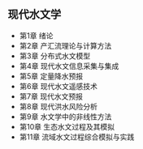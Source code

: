 ## 现代水文学
- 第1章 绪论
- 第2章 产汇流理论与计算方法
- 第3章 分布式水文模型
- 第4章 现代水文信息采集与集成
- 第5章 定量降水预报
- 第6章 现代水文遥感技术
- 第7章 现代水文预报
- 第8章 现代洪水风险分析
- 第9章 水文学中的非线性方法
- 第10章 生态水文过程及其模拟
- 第11章 流域水文过程综合模拟与实践